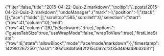 {"filter":false,"title":"2015-04-22-Quiz-2.markdown","tooltip":"/_posts/2015-04-22-Quiz-2.markdown","undoManager":{"mark":-1,"position":-1,"stack":[]},"ace":{"folds":[],"scrolltop":585,"scrollleft":0,"selection":{"start":{"row":41,"column":0},"end":{"row":41,"column":28},"isBackwards":true},"options":{"guessTabSize":true,"useWrapMode":false,"wrapToView":true},"firstLineState":{"row":6,"state":"allowBlock","mode":"ace/mode/markdown"}},"timestamp":1429812672501,"hash":"36afc8dbfb6f2f215c062cf3f35d469a49b32b31"}